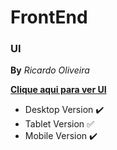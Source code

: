 # FrontEnd 

### UI 
**By** _Ricardo Oliveira_

<a href="https://www.figma.com/file/3v6iniPqKdU5PM3hTIE3hk/ScUpp-Lite-UI?node-id=0%3A1"><strong>Clique aqui para ver UI</strong></a>

- Desktop Version :heavy_check_mark:
- Tablet Version :white_check_mark:
- Mobile Version :heavy_check_mark:
